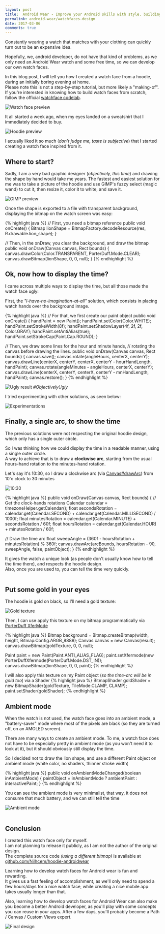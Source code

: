 ```yaml
---
layout: post
title:  Android Wear - Improve your Android skills with style, building watch faces
permalink: android-wear/watchfaces-design
date: 2017-03-06
comments: true
---
```


Constantly wearing a watch that matches with your clothing can quickly turn out to be an expensive idea.

Hopefully, we, android developer, do not have that kind of problems, as we only need an Android Wear watch and some free time, so we can develop our own watch faces.

In this blog post, I will tell you how I created a watch face from a hoodie, during an initially boring evening at home.<br>
Please note this is not a step-by-step tutorial, but more likely a "making-of". If you're interested in knowing how to build watch faces from scratch, follow the official [watchface codelab][watchface-codelab].

![Watch face preview][pic1_final]
<br>

It all started a week ago, when my eyes landed on a sweatshirt that I immediately decided to buy.

![Hoodie preview][pic2_hoodie]

I actually liked it so much (*don't judge me, taste is subjective*) that I started creating a watch face inspired from it.


## Where to start?

Sadly, I am a very bad graphic designer (*objectively, this time*) and drawing the shape by hand would take me years. The fastest and easiest solution for me was to take a picture of the hoodie and use GIMP's fuzzy select (magic wand) to cut it, then resize it, color it to white, and save it.

![GIMP preview][pic3_gimp]

Once the shape is exported to a file with transparent background, displaying the bitmap on the watch screen was easy:

{% highlight java %}
// First, you need a bitmap reference
public void onCreate() {
  Bitmap lionShape = BitmapFactory.decodeResource(res, R.drawable.lion_shape);
}

// Then, in the onDraw, you clear the background, and draw the bitmap
public void onDraw(Canvas canvas, Rect bounds) {
  canvas.drawColor(Color.TRANSPARENT, PorterDuff.Mode.CLEAR);
  canvas.drawBitmap(lionShape, 0, 0, null);
}
{% endhighlight %}
<br>

## Ok, now how to display the time?

I came across multiple ways to display the time, but all those made the watch face ugly:

First, the *"I-have-no-imagination-at-all"* solution, which consists in placing watch hands over the background image.

{% highlight java %}
// For that, we first create our paint object
public void onCreate() {
  handPaint = new Paint();
  handPaint.setColor(Color.WHITE);
  handPaint.setStrokeWidth(8f);
  handPaint.setShadowLayer(4f, 2f, 2f, Color.GRAY);
  handPaint.setAntiAlias(true);
  handPaint.setStrokeCap(Paint.Cap.ROUND);
}

// Then, we draw some lines for the hour and minute hands,
// rotating the canvas before drawing the lines.
public void onDraw(Canvas canvas, Rect bounds) {
  canvas.save();
  canvas.rotate(angleHours, centerX, centerY);
  canvas.drawLine(centerX, centerY, centerX, centerY - hourHandLength, handPaint);
  canvas.rotate(angleMinutes - angleHours, centerX, centerY);
  canvas.drawLine(centerX, centerY, centerX, centerY - mnHandLength, handPaint);
  canvas.restore();
}
{% endhighlight %}

![Ugly result][pic4_ugly]
*#ObjectivelyUgly*

I tried experimenting with other solutions, as seen below:

![Experimentations][pic5_experiments]
<br>


## Finally, a single arc, to show the time

The previous solutions were not respecting the original hoodie design, which only has a single outer circle.<br>

So I was thinking how we could display the time in a readable manner, using a single outer circle.<br>
A way to achieve that is to draw a **clockwise arc**, starting from the usual hours-hand rotation to the minutes-hand rotation.

Let's say it's 10:30, so I draw a clockwise arc (via [Canvas#drawArc][canvas-drawarc-doc]) from 10'o clock to 30 minutes

![10:30][pic6_ten-thirty]

{% highlight java %}
public void onDraw(Canvas canvas, Rect bounds) {
  // Get the clock-hands rotations
  Calendar calendar = timezoneHelper.getCalendar();
  float secondsRotation = calendar.get(Calendar.SECOND) + calendar.get(Calendar.MILLISECOND) / 1000f;
  float minutesRotation = calendar.get(Calendar.MINUTE) + secondsRotation / 60f;
  float hoursRotation = calendar.get(Calendar.HOUR) + minutesRotation / 60f;

  // Draw the time arc
  float sweepAngle = (360f - hoursRotation + minutesRotation) % 360f;
  canvas.drawArc(arcBounds, hoursRotation - 90, sweepAngle, false, paintObject);
}
{% endhighlight %}

It gives the watch a unique look (as people don't usually know how to tell the time there), and respects the hoodie design.<br>
Also, once you are used to, you can tell the time very quickly.
<br><br>


## Put some gold in your eyes

The hoodie is gold on black, so I'll need a gold texture:

![Gold texture][pic7_gold-texture]

Then, I can use apply this texture on my bitmap programmatically via [PorterDuff XferMode][porterduff]

{% highlight java %}
Bitmap background = Bitmap.createBitmap(width, height, Bitmap.Config.ARGB_8888);
Canvas canvas = new Canvas(result);
canvas.drawBitmap(goldTexture, 0, 0, null);

Paint paint = new Paint(Paint.ANTI_ALIAS_FLAG);
paint.setXfermode(new PorterDuffXfermode(PorterDuff.Mode.DST_IN));
canvas.drawBitmap(lionShape, 0, 0, paint);
{% endhighlight %}

I will also apply this texture on my Paint object (*so the time-arc will be in gold too*) via a Shader
{% highlight java %}
BitmapShader goldShader = new BitmapShader(goldTexture, TileMode.CLAMP, CLAMP);
paint.setShader(goldShader);
{% endhighlight %}
<br>


## Ambient mode

When the watch is not used, the watch face goes into an ambient mode, a "battery-saver" mode where most of the pixels are black (so they are turned off, on an AMOLED screen).

There are many ways to create an ambient mode. To me, a watch face does not have to be especially pretty in ambient mode (as you won't need it to look at it), but it should obviously still display the time.

So I decided not to draw the lion shape, and use a different Paint object on ambient mode (white color, no shaders, thinner stroke width)

{% highlight java %}
public void onAmbientModeChanged(boolean inAmbientMode) {
  paintObject = inAmbientMode ? ambientPaint : interactivePaint;
}
{% endhighlight %}

You can see the ambient mode is very minimalist, that way, it does not consume that much battery, and we can still tell the time

![Ambient mode][pic8_ambient]
<br><br>


## Conclusion

I created this watch face only for myself.<br>
I am not planning to release it publicly, as I am not the author of the original design.<br>
The complete source code *(using a different bitmap)* is available at [github.com/Nilhcem/hoodie-androidwear][hoodie-androidwear]

Learning how to develop watch faces for Android wear is fun and rewarding.<br>
It gives us a fast feeling of accomplishment, as we'll only need to spend a few hours/days for a nice watch face, while creating a nice mobile app takes usually longer than that.

Also, learning how to develop watch faces for Android Wear can also make you become a better Android developer, as you'll play with some concepts you can reuse in your apps.
After a few days, you'll probably become a Path / Canvas / Custom Views expert.

![Final design][pic9_final]

[watchface-codelab]: https://codelabs.developers.google.com/codelabs/watchface/index.html
[canvas-drawarc-doc]: https://developer.android.com/reference/android/graphics/Canvas.html#drawArc(android.graphics.RectF,%20float,%20float,%20boolean,%20android.graphics.Paint)
[porterduff]: http://ssp.impulsetrain.com/porterduff.html
[hoodie-androidwear]: https://github.com/Nilhcem/hoodie-androidwear
[pic1_final]: /public/images/20170306/01_final.jpg
[pic2_hoodie]: /public/images/20170306/02_hoodie.jpg
[pic3_gimp]: /public/images/20170306/03_gimp.jpg
[pic4_ugly]: /public/images/20170306/04_ugly.jpg
[pic5_experiments]: /public/images/20170306/05_experiments.jpg
[pic6_ten-thirty]: /public/images/20170306/06_ten-thirty.png
[pic7_gold-texture]: /public/images/20170306/07_gold-texture.jpg
[pic8_ambient]: /public/images/20170306/08_ambient.jpg
[pic9_final]: /public/images/20170306/09_final.jpg
